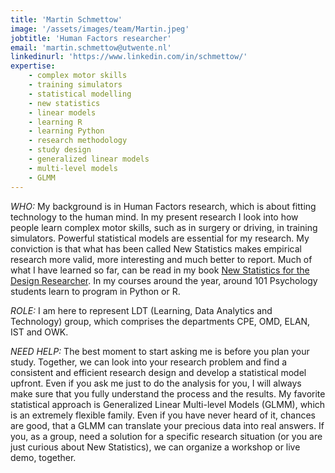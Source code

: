 ```yaml
---
title: 'Martin Schmettow'
image: '/assets/images/team/Martin.jpeg'
jobtitle: 'Human Factors researcher'
email: 'martin.schmettow@utwente.nl'
linkedinurl: 'https://www.linkedin.com/in/schmettow/'
expertise:
    - complex motor skills
    - training simulators
    - statistical modelling
    - new statistics
    - linear models
    - learning R
    - learning Python
    - research methodology
    - study design
    - generalized linear models
    - multi-level models
    - GLMM
---
```


*WHO:* My background is in Human Factors research, which is about fitting technology to the human mind. In my present research I look into how people learn complex motor skills, such as in surgery or driving, in training simulators. Powerful statistical models are essential for my research. My conviction is that what has been called New Statistics makes empirical research more valid, more interesting and much better to report. Much of what I have learned so far, can be read in my book [New Statistics for the Design Researcher](https://schmettow.github.io/New_Stats/index.html). In my courses around the year, around 101 Psychology students learn to program in Python or R.

*ROLE:* I am here to represent LDT (Learning, Data Analytics and Technology) group, which comprises the departments CPE, OMD, ELAN, IST and OWK.

*NEED HELP:* The best moment to start asking me is before you plan your study. Together, we can look into your research problem and find a consistent and efficient research design and develop a statistical model upfront. Even if you ask me just to do the analysis for you, I will always make sure that you fully understand the process and the results. My favorite statistical approach is Generalized Linear Multi-level Models (GLMM), which is an extremely flexible family. Even if you have never heard of it, chances are good, that a GLMM can translate your precious data into real answers. If you, as a group, need a solution for a specific research situation (or you are just curious about New Statistics), we can organize a workshop or live demo, together.
